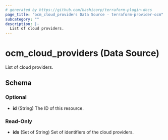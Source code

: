 ```yaml
---
# generated by https://github.com/hashicorp/terraform-plugin-docs
page_title: "ocm_cloud_providers Data Source - terraform-provider-ocm"
subcategory: ""
description: |-
  List of cloud providers.
---
```


# ocm_cloud_providers (Data Source)

List of cloud providers.



<!-- schema generated by tfplugindocs -->
## Schema

### Optional

- **id** (String) The ID of this resource.

### Read-Only

- **ids** (Set of String) Set of identifiers of the cloud providers.


